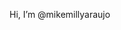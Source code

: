 Hi, I’m @mikemillyaraujo

<!---
mikemillyaraujo/mikemillyaraujo is a ✨ special ✨ repository because its `README.md` (this file) appears on your GitHub profile.
You can click the Preview link to take a look at your changes.
--->
